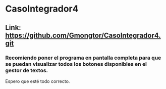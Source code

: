 # CasoIntegrador4
## Link: https://github.com/Gmongtor/CasoIntegrador4.git
### Recomiendo poner el programa en pantalla completa para que se puedan visualizar todos los botones disponibles en el gestor de textos.
Espero que esté todo correcto.
